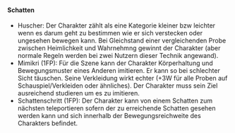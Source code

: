 #### Schatten

* Huscher: Der Charakter zählt als eine Kategorie kleiner bzw leichter wenn es darum geht zu bestimmen wie er sich
verstecken oder ungesehen bewegen kann. Bei Gleichstand einer vergleichenden Probe zwischen Heimlichkeit und
Wahrnehmng gewinnt der Charakter (aber normale Regeln werden bei zwei Nutzern dieser Technik angewand).
* Mimikri (1FP): Für die Szene kann der Charakter Körperhaltung und Bewegungsmuster eines Anderen imitieren. Er
kann so bei schlechter Sicht täuschen. Seine Verkleidung wirkt echter (+3W für alle Proben auf Schauspiel/Verkleiden
oder ähnliches). Der Charakter muss sein Ziel ausreichend studieren um es zu imitieren.
* Schattenschritt (1FP): Der Charakter kann von einem Schatten zum nächsten teleportieren sofern der zu erreichende
Schatten gesehen werden kann und sich innerhalb der Bewegungsreichweite des Charakters befindet.
